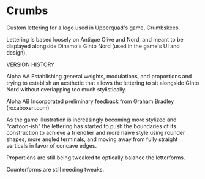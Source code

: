 # Crumbs
Custom lettering for a logo used in Upperquad's game, Crumbskees.

Lettering is based loosely on Antique Olive and Nord, and meant to be displayed alongside Dinamo's Ginto Nord (used in the game's UI and design).

VERSION HISTORY

Alpha AA 
Establishing general weights, modulations, and proportions and trying to establish an aesthetic that allows the lettering to sit alongside GInto Nord without overlapping too much stylistically.

Alpha AB
Incorporated preliminary feedback from Graham Bradley (roxaboxen.com)

As the game illustration is increasingly becoming more stylized and "cartoon-ish" the lettering has started to push the boundaries of its construction to achieve a friendlier and more naive style using rounder shapes, more angled terminals, and moving away from fully straight verticals in favor of concave edges.

Proportions are still being tweaked to optically balance the letterforms.

Counterforms are still needing tweaks.
